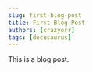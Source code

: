 ```yaml
---
slug: first-blog-post
title: First Blog Post
authors: [crazyorr]
tags: [docusaurus]
---
```


This is a blog post.
